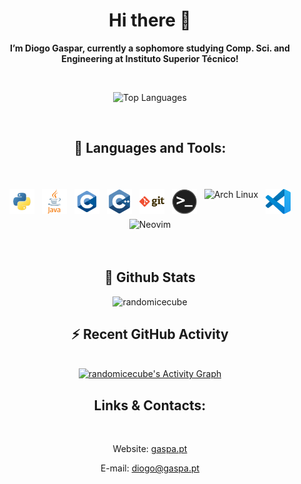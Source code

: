 <div align="center">

# Hi there 👋

**I’m Diogo Gaspar, currently a sophomore studying Comp. Sci. and Engineering at Instituto Superior Técnico!**

<br>

![Top Languages](https://github-readme-stats.vercel.app/api/top-langs/?username=randomicecube&layout=compact&theme=dark&langs_count=8)

<br>

## 🧰 Languages and Tools:

<br>

<p align="center">
<img src="https://raw.githubusercontent.com/github/explore/80688e429a7d4ef2fca1e82350fe8e3517d3494d/topics/python/python.png" alt="Python" height="40" style="vertical-align:top; margin:4px">
<img src="https://raw.githubusercontent.com/github/explore/5b3600551e122a3277c2c5368af2ad5725ffa9a1/topics/java/java.png" alt="java" height="40" style="vertical-align:top; margin:4px">
<img src="https://raw.githubusercontent.com/github/explore/f3e22f0dca2be955676bc70d6214b95b13354ee8/topics/c/c.png" alt="c" height="40" style="vertical-align:top; margin:4px">
<img src="https://raw.githubusercontent.com/github/explore/180320cffc25f4ed1bbdfd33d4db3a66eeeeb358/topics/cpp/cpp.png" alt="cpp" height="40" style="vertical-align:top; margin:4px">
<img src="https://raw.githubusercontent.com/github/explore/80688e429a7d4ef2fca1e82350fe8e3517d3494d/topics/git/git.png" alt="Git" height="40" style="vertical-align:top; margin:4px">
<img src="https://raw.githubusercontent.com/github/explore/80688e429a7d4ef2fca1e82350fe8e3517d3494d/topics/terminal/terminal.png" alt="Terminal" height="40" style="vertical-align:top; margin:4px">
<img src="https://avatars.githubusercontent.com/u/4673648?s=200&v=4" alt="Arch Linux" height="40" style="vertical-align:top; margin:4px">
<img src="https://raw.githubusercontent.com/github/explore/80688e429a7d4ef2fca1e82350fe8e3517d3494d/topics/visual-studio-code/visual-studio-code.png" alt="VS Code" height="40" style="vertical-align:top; margin:4px">
<img src="https://avatars.githubusercontent.com/u/6471485?s=200&v=4"
alt="Neovim" height="40" style="vertical-align:top; margin:4px">

</p>

<br>

## 🌱 Github Stats

<p align="center"><img src="https://github-readme-streak-stats.herokuapp.com/?user=randomicecube&theme=dark" alt="randomicecube"/></p>

## ⚡ Recent GitHub Activity

<br/>
 <a href="https://github.com/pearsettings44"><img alt="randomicecube's Activity Graph" src="https://activity-graph.herokuapp.com/graph?username=randomicecube&custom_title=randomicecube's%20Contribution%20Graph&theme=xcode" /></a>
<br/>

## Links & Contacts:

<br>

Website: [gaspa.pt](https://gaspa.pt)

E-mail: [diogo@gaspa.pt](mailto:diogo@gaspa.pt)

</div>
